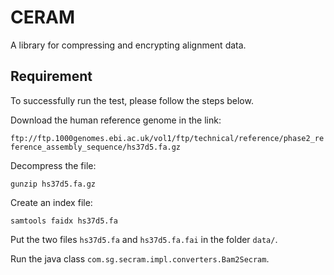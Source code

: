 # CERAM
A library for compressing and encrypting alignment data.

## Requirement
To successfully run the test, please follow the steps below.

Download the human reference genome in the link:

`ftp://ftp.1000genomes.ebi.ac.uk/vol1/ftp/technical/reference/phase2_reference_assembly_sequence/hs37d5.fa.gz`

Decompress the file:

`gunzip hs37d5.fa.gz`

Create an index file:

`samtools faidx hs37d5.fa`

Put the two files `hs37d5.fa` and `hs37d5.fa.fai` in the folder `data/`.

Run the java class `com.sg.secram.impl.converters.Bam2Secram`.
